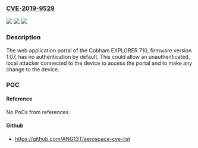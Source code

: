 ### [CVE-2019-9529](https://cve.mitre.org/cgi-bin/cvename.cgi?name=CVE-2019-9529)
![](https://img.shields.io/static/v1?label=Product&message=Explorer%20710&color=blue)
![](https://img.shields.io/static/v1?label=Version&message=1.07%3D%201.07%20&color=brighgreen)
![](https://img.shields.io/static/v1?label=Vulnerability&message=CWE-284%20Improper%20Access%20Control&color=brighgreen)

### Description

The web application portal of the Cobham EXPLORER 710, firmware version 1.07, has no authentication by default. This could allow an unauthenticated, local attacker connected to the device to access the portal and to make any change to the device.

### POC

#### Reference
No PoCs from references.

#### Github
- https://github.com/ANG13T/aerospace-cve-list

